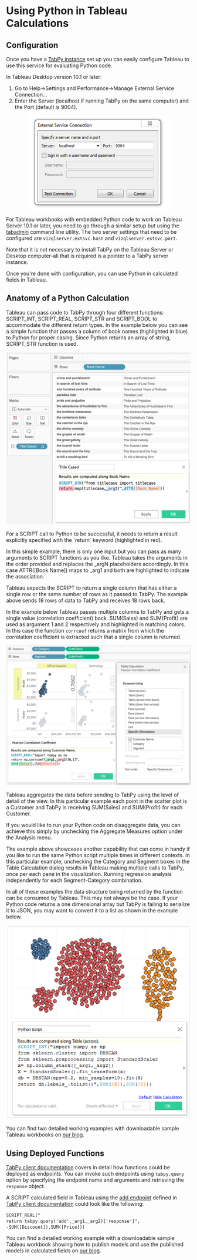 # Using Python in Tableau Calculations 
## Configuration
Once you have a [TabPy instance](server.md) set up you can easily configure Tableau to use this service for evaluating Python code.

In Tableau Desktop version 10.1 or later:
  1. Go to Help->Settings and Performance->Manage External Service Connection...
  2. Enter the Server (localhost if running TabPy on the same computer) and the Port (default is 9004).

<p align="center"><img alt="Screenshot of Configuration on Tableau Desktop" src="external-service-configuration.png"></p>

For Tableau workbooks with embedded Python code to work on Tableau Server 10.1 or later, you need to go through a similar setup but using the [tabadmin](https://onlinehelp.tableau.com/current/server/en-us/tabadmin.htm) command line utility. 
The two server settings that need to be configured are `vizqlserver.extsvc.host` and `vizqlserver.extsvc.port`.

Note that it is not necessary to install TabPy on the Tableau Server or Desktop computer-all that is required is a pointer to a TabPy server instance.

Once you're done with configuration, you can use Python in calculated fields in Tableau.

## Anatomy of a Python Calculation
Tableau can pass code to TabPy through four different functions: SCRIPT_INT, SCRIPT_REAL, SCRIPT_STR and SCRIPT_BOOL to accommodate the different return types.
In the example below you can see a simple function that passes a column of book names (highlighted in blue) to Python for proper casing. Since Python returns an array of string, SCRIPT_STR function is used.
<p align="center"><img alt="A simple example of a Python calculated field in Tableau Desktop" src="Example1-SimpleFunctionCall.png"></p>
For a SCRIPT call to Python to be successful, it needs to return a result explicitly specified with the `return` keyword (highlighted in red).

In this simple example, there is only one input but you can pass as many arguments to SCRIPT functions as you like. Tableau takes the arguments in the order provided and replaces the _argN placeholders accordingly. In this case ATTR([Book Name]) maps to _arg1 and both are highlighted to indicate the association.

Tableau expects the SCRIPT to return a single column that has either a single row or the same number of rows as it passed to TabPy. The example above sends 18 rows of data to TabPy and receives 18 rows back.

In the example below Tableau passes multiple columns to TabPy and gets a single value (correlation coefficient) back. SUM(Sales) and SUM(Profit) are used as argument 1 and 2 respectively and highlighted in matching colors.
In this case the function `corrcoef` returns a matrix from which the correlation coefficient is extracted such that a single column is returned.

<p align="center"><img alt="Using Partitioning settings with calculations" src="Example2-MultipleFunctionCalls.png"></p>

Tableau aggregates the data before sending to TabPy using the level of detail of the view. In this particular example each point in the scatter plot is a Customer and TabPy is receiving SUM(Sales) and SUM(Profit) for each Customer.

If you would like to run your Python code on disaggregate data, you can achieve this simply by unchecking the Aggregate Measures option under the Analysis menu.

The example above showcases another capability that can come in handy if you like to run the same Python script multiple times in different contexts. In this particular example, unchecking the Category and Segment boxes in the Table Calculation dialog results in Tableau making multiple calls to TabPy, once per each pane in the visualization.
Running regression analysis independently for each Segment-Category combination.

In all of these examples the data structure being returned by the function can be consumed by Tableau. This may not always be the case. If your Python code returns a one dimensional array but TabPy is failing to serialize it to JSON, you may want to convert it to a list as shown in the example below.

<p align="center"><img alt="Converting to list to make the results JSON serializable" src="python-calculated-field.png"></p>

You can find two detailed working examples with downloadable sample Tableau workbooks on [our blog](https://www.tableau.com/about/blog/2017/1/building-advanced-analytics-applications-tabpy-64916).

## Using Deployed Functions
[TabPy client documentation](client.md) covers in detail how functions could be deployed as endpoints. You can invoke such endpoints using `tabpy.query` option by specifying the endpoint name and arguments and retrieving the `response` object. 

A SCRIPT calculated field in Tableau using the [add endpoint](client.md#deploying-a-function) defined in [TabPy client documentation](client.md) could look like the following: 

```
SCRIPT_REAL("
return tabpy.query('add',_arg1,_arg2)['response']",
-SUM([Discount]),SUM([Price]))
```
You can find a detailed working example with a downloadable sample Tableau workbook showing how to publish models and use the published models in calculated fields on [our blog](https://www.tableau.com/about/blog/2017/1/building-advanced-analytics-applications-tabpy-64916).
